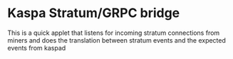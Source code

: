 # Kaspa Stratum/GRPC bridge
This is a quick applet that listens for incoming stratum connections from miners and does the translation between stratum events and the expected events from kaspad

